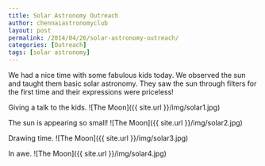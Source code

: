 ```yaml
---
title: Solar Astronomy Outreach
author: chennaiastronomyclub
layout: post
permalink: /2014/04/26/solar-astronomy-outreach/
categories: [Outreach]
tags: [solar astronomy]
---
```

We had a nice time with some fabulous kids today. We observed the sun and taught them basic solar astronomy. They saw the sun through filters for the first time and their expressions were priceless!

Giving a talk to the kids.
![The Moon]({{ site.url }}/img/solar1.jpg)

The sun is appearing so small! 
![The Moon]({{ site.url }}/img/solar2.jpg)

Drawing time.
![The Moon]({{ site.url }}/img/solar3.jpg)

In awe.
![The Moon]({{ site.url }}/img/solar4.jpg)